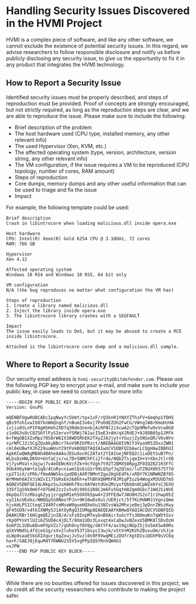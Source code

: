 # Handling Security Issues Discovered in the HVMI Project

HVMI is a complex piece of software, and like any other software, we cannot 
exclude the existence of potential security issues. In this regard, we advise
researchers to follow responsible disclosure and notify us before publicly 
disclosing any security issue, to give us the opportunity to fix it in any 
product that integrates the HVMI technology.

## How to Report a Security Issue

Identified security issues must be properly described, and steps of reproduction
must be provided. Proof of concepts are strongly encouraged, but not strictly
required, as long as the reproduction steps are clear, and we are able to 
reproduce the issue. Please make sure to include the following:

* Brief description of the problem
* The host hardware used (CPU type, installed memory, any other relevant info)
* The used Hypervisor (Xen, KVM, etc.)
* The affected operating system (type, version, architecture, version string, any other relevant info)
* The VM configuration, if the issue requires a VM to be reproduced (CPU topology, number of cores, RAM amount)
* Steps of reproduction
* Core dumps, memory dumps and any other useful information that can be used to triage and fix the issue
* Impact

For example, the following template could be used:
```
Brief description
Crash in libintrocore when loading malicious.dll inside opera.exe

Host hardware
CPU: Intel(R) Xeon(R) Gold 6254 CPU @ 3.10GHz, 72 cores
RAM: 766 GB

Hypervisor
Xen 4.12

Affected operating system
Windows 10 RS4 and Windows 10 RS5, 64 bit only

VM configuration
N/A (the bug reproduces no matter what configuration the VM has)

Steps of reproduction
1. Create a library named malicious.dll
2. Inject the library inside opera.exe
3. The libintrocore library crashes with a SEGFAULT

Impact
The issue easily leads to DoS, but it may be abused to create a RCE inside libintrocore.

Attached is the libintrocore core dump and a malicious.dll sample.
```


## Where to Report a Security Issue

Our security email address is `hvmi-security@bitdefender.com`. Please use the
following PGP key to encrypt your e-mail, and make sure to include your public 
key, in case we need to contact you for more info:

```
-----BEGIN PGP PUBLIC KEY BLOCK-----
Version: GnuPG

mQENBFUgwRUBCADcIpqNwyYc5UmY/tpx1sF/rQ3knR1YNXYZThzFV+Gmqhp1fDH5
qBs9foh1xwI6O7knWmQngnf/nBumI3x6xj7PuOdEZUh2FwCG/VWnglW8rKmoHzHA
ivjiu9SLnPIPAgHSHeh2XD7q3Ndm3nenbjAiRFNl2iXcwA2cTQp9Mmfw9vVcw0G0
z1o0G3s8cC8ZS6flFySIervvfSRWj7A1acI5eE3+AH/qXJRdEJ+9J8OB65p1JMfk
6+fWgOB1XZxMpz70S0rW6IX38WDSRhEK2fXyZJAJjyt+YGuzjZySNSoQR/V6vNYn
syrNPCJ2i5CgZQxAkyBBcr7koV9RIhPRzct/ABEBAAG0IVNlY3VyaXR5IDxzZWN1
cml0eUBwYXJhZ29uaWUuY29tPokBOQQTAQIAIwUCVSDBFQIbAwcLCQgHAwIBBhUI
AgkKCwQWAgMBAh4BAheAAAoJEGuXocKCZATat2YIAIoejNFEQ2c1iaOEtSuB7Pn/
WLbsDsHNLDKOV+UnfaCjv/vL7D+5NMChFCi2frde/NQb2TsjqmIH+V+XbnJtlrXD
Vj7yvMVal+Jqjwj7v4eOEWcKVcFZk+9cfUgh7t92T2BMX58RpgZF0IQZ6Z1R3FfC
9Ub4X6ykW+te1q0/4CoRycniwmlQi6iGSr99LQ5pfJq2Qlmz/luTZ0UX0h575T7d
cp2T1sX/zFRk/fHeANWSksipdDBjAXR7NMnYZgw2HghEdFk/xRDY7K1NRWNZBf05
WrMHmh6AIVJiWZvI175URxEe268hh+wThBhXQHMhFNJM1qPIuzb4WogxM3UUD7m5
AQ0EVSDBFQEIALNkpzSuJsHAHh79sc0AYWztdUe2MzyofQbbOnOCpWZebYsC3EXU
335fIg59k0m6f+O7GmEZzzIv5v0i99GS1R8CJm6FvhGqtH8ZqmOGbc71WdJSiNVE
0kpQoJlVzRbig6ZyyjzrggbM1eh5OXOk5pw4+23FFEdw7JWU0HJS2o71r1hwp05Z
vy21kcUEobz/WWQQyGS0Neo7PJn+9KS6wOxXul/UE0jct/5f7KLMdWMJ1VgniQmm
hjvkHLPSICteqCI04RfcmMseW9gueHQXeUu1SNIvsWa2MhxjeBej3pDnrZWszKwy
gF45GO9/v4tkIXNMy5J1AtOyRgQ3IUMqp8EAEQEAAYkBHwQYAQIACQUCVSDBFQIb
DAAKCRBrl6HCgmQE2jnIB/4/xFz8InpM7eybnBOAir3uGcYfs3DOmaKn7qWVtGzv
rKpQPYnVtlU2i6Z5UO4c4jDLT/8Xm1UDz3Lxvqt4xCaDwJvBZexU5BMK8l5DvOzH
6o6P2L1UDu6BvmPXpVZz7/qUhOnyf8VQg/dAtYF4/ax19giNUpI5j5o5mX5w80Rx
qSXV9NdSL4fdjeG1g/xXv2luhoV53T1bsycI3wjk/x5tV+M2KVhZBvvuOm/zhJje
oLWp0saaESkGXIXqurj6gZoujJvSvzl0n9F9VwqMEizDUfrXgtD1siQGhP0sVC6q
ha+F/SAEJ0jEquM4TfKWWU2S5V5vgPPpIQSYRnhQW4b1
=xJPW
-----END PGP PUBLIC KEY BLOCK-----
```

## Rewarding the Security Researchers

While there are no bounties offered for issues discovered in this project, 
we do credit all the security researchers who contribute to making the 
project safer.